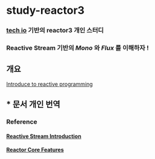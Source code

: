 # study-reactor3
### [tech io](https://tech.io/playgrounds/929/reactive-programming-with-reactor-3/Intro) 기반의 reactor3 개인 스터디
### Reactive Stream 기반의 *Mono* 와 *Flux* 를 이해하자 !

## 개요
[Introduce to reactive programming](documents/tech.io/ko/introduce-to-reactive-programming.md) 

## \* 문서 개인 번역

### Reference

#### [Reactive Stream Introduction](documents/reference/3.%20Introduction%20to%20Reactive%20Programming.md)

#### [Reactor Core Features](documents/reference/4.%20Reactor%20Core%20Features.md)

